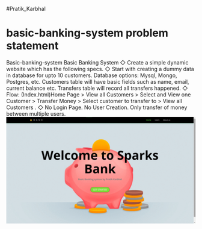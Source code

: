 #Pratik_Karbhal

# basic-banking-system problem statement

Basic-banking-system Basic Banking System 
◇ Create a simple dynamic website which has the following specs. 
◇ Start with creating a dummy data in database for upto 10 customers. 
	Database options: Mysql, Mongo, Postgres, etc. Customers table will have basic fields such as name, email, current balance etc. 
	Transfers table will record all transfers happened. 
◇ Flow: (Index.html)Home Page > View all Customers > Select and View one Customer > Transfer Money > Select customer to transfer to > View all Customers . 
◇ No Login Page. No User Creation. Only transfer of money between multiple users.
![Website screens](Screens.gif)
